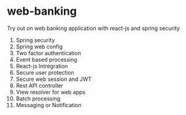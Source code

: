 # web-banking
Try out on web banking application with react-js and spring security
1. Spring security
1. Spring web config
1. Two factor authentication
1. Event based processing
1. React-js Intregration
1. Secure user protection
1. Secure web session and JWT
1. Rest API controller
1. View resolver for web apps
1. Batch processing
1. Messaging or Notification
